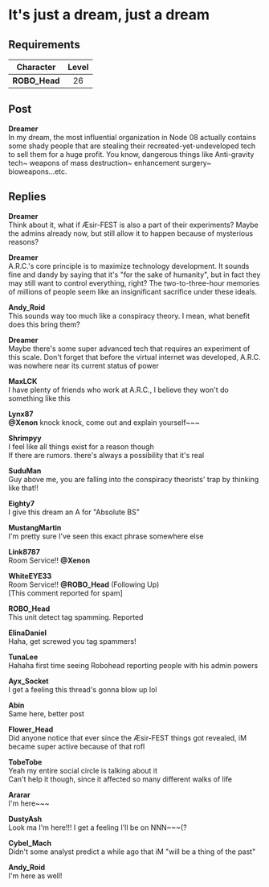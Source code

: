 # It's just a dream, just a dream
## Requirements
|  Character  |Level|
|-------------|:---:|
|**ROBO_Head**| 26  |

## Post
**Dreamer**<br>
In my dream, the most influential organization in Node 08 actually contains some shady people that are stealing their recreated\-yet\-undeveloped tech to sell them for a huge profit. You know, dangerous things like Anti\-gravity tech\~ weapons of mass destruction\~ enhancement surgery\~ bioweapons...etc.
## Replies
**Dreamer**<br>
Think about it, what if Æsir\-FEST is also a part of their experiments? Maybe the admins already now, but still allow it to happen because of mysterious reasons?

**Dreamer**<br>
A.R.C.'s core principle is to maximize technology development. It sounds fine and dandy by saying that it's "for the sake of humanity", but in fact they may still want to control everything, right? The two\-to\-three\-hour memories of millions of people seem like an insignificant sacrifice under these ideals.

**Andy_Roid**<br>
This sounds way too much like a conspiracy theory. I mean, what benefit does this bring them?

**Dreamer**<br>
Maybe there's some super advanced tech that requires an experiment of this scale. Don't forget that before the virtual internet was developed, A.R.C. was nowhere near its current status of power 

**MaxLCK**<br>
I have plenty of friends who work at A.R.C., I believe they won't do something like this

**Lynx87**<br>
**@Xenon** knock knock, come out and explain yourself\~\~\~

**Shrimpyy**<br>
I feel like all things exist for a reason though<br>
If there are rumors. there's always a possibility that it's real

**SuduMan**<br>
Guy above me, you are falling into the conspiracy theorists' trap by thinking like that!!

**Eighty7**<br>
I give this dream an A for "Absolute BS"

**MustangMartin**<br>
I'm pretty sure I've seen this exact phrase somewhere else

**Link8787**<br>
Room Service!! **@Xenon**

**WhiteEYE33**<br>
Room Service!! **@ROBO\_Head** (Following Up)<br>
[This comment reported for spam]

**ROBO_Head**<br>
This unit detect tag spamming. Reported

**ElinaDaniel**<br>
Haha, get screwed you tag spammers!

**TunaLee**<br>
Hahaha first time seeing Robohead reporting people with his admin powers

**Ayx_Socket**<br>
I get a feeling this thread's gonna blow up lol

**Abin**<br>
Same here, better post

**Flower_Head**<br>
Did anyone notice that ever since the Æsir\-FEST things got revealed, iM became super active because of that rofl

**TobeTobe**<br>
Yeah my entire social circle is talking about it<br>
Can't help it though, since it affected so many different walks of life

**Ararar**<br>
I'm here\~\~\~

**DustyAsh**<br>
Look ma I'm here!!! I get a feeling I'll be on NNN\~\~\~(?

**Cybel_Mach**<br>
Didn't some analyst predict a while ago that iM "will be a thing of the past"

**Andy_Roid**<br>
I'm here as well!

